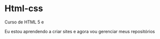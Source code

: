 # Html-css
 Curso de HTML 5 e 
 
 Eu estou aprendendo a criar sites e agora vou gerenciar meus repositórios
